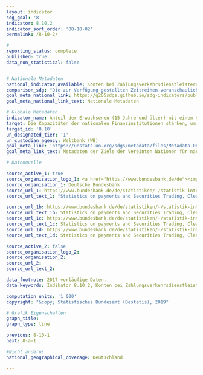 ```yaml
---
layout: indicator
sdg_goal: '8'
indicator: 8.10.2
indicator_sort_order: '08-10-02'
permalink: /8-10-2/

#
reporting_status: complete
published: true
data_non_statistical: false


# Nationale Metadaten
national_indicator_available: Konten bei Zahlungsverkehrsdienstleistern
comparison_sdg: "Die zur Verfügung gestellten Zeitreihen veranschaulichen die Gesamtzahl der (internet/PC-gestützten) übertragbaren Tagesgeldanlagen, während die Metadaten den Prozentsatz der Erwachsenen, die Konten besitzen, fordern. Daher unterscheiden sich die Werte."
goal_meta_national_link: https://g205sdgs.github.io/sdg-indicators/public/MetaDe/8.10.2.pdf
goal_meta_national_link_text: Nationale Metadaten

# Globale Metadaten
indicator_name: Anteil der Erwachsenen (15 Jahre und älter) mit einem Konto bei einer Bank oder einem anderen Finanzinstitut oder einem mobilen Gelddienstleistungsanbieter
target: Die Kapazitäten der nationalen Finanzinstitutionen stärken, um den Zugang zu Bank-, Versicherungs- und Finanzdienstleistungen für alle zu begünstigen und zu erweitern
target_id: '8.10'
un_designated_tier: '1'
un_custodian_agency: Weltbank (WB)
goal_meta_link: 'https://unstats.un.org/sdgs/metadata/files/Metadata-08-10-02.pdf'
goal_meta_link_text: Metadaten der Ziele der Vereinten Nationen für nachhaltige Entwicklung

# Datenquelle

source_active_1: true
source_organisation_logo_1: <a href="https://www.bundesbank.de/de"><img src="https://g205sdgs.github.io/sdg-indicators/public/logos/bundesbank.png" alt="Logo Deutsche Bundesbank" /></a>
source_organisation_1: Deutsche Bundesbank
source_url_1: https://www.bundesbank.de/de/statistiken/-/statistik-internetseiten-ueberarbeitet-796770
source_url_text_1: "Statistics on payments and Securities Trading, Clearing and Settlement in Germany 2007 to 2013 – Institutions offering payment services to non-PSPs - internet/PC-linked overnight deposits, table 4"

source_url_1b: https://www.bundesbank.de/de/statistiken/-/statistik-internetseiten-ueberarbeitet-796770
source_url_text_1b: Statistics on payments and Securities Trading, Clearing and Settlement in Germany 2013 to 2017 – Institutions offering payment services to non-PSPs - internet/PC-linked overnight deposits, table 4
source_url_1c: https://www.bundesbank.de/de/statistiken/-/statistik-internetseiten-ueberarbeitet-796770
source_url_text_1c: Statistics on payments and Securities Trading, Clearing and Settlement in Germany 2007 to 2013 – Institutions offering payment services to non-PSPs - transferable overnight deposits, table 4
source_url_1d: https://www.bundesbank.de/de/statistiken/-/statistik-internetseiten-ueberarbeitet-796770
source_url_text_1d: Statistics on payments and Securities Trading, Clearing and Settlement in Germany 2013 to 2017 – Institutions offering payment services to non-PSPs - transferable overnight deposits, table 4

source_active_2: false
source_organisation_logo_2:
source_organisation_2:
source_url_2:
source_url_text_2:

data_footnote: 2017 vorläufige Daten.
data_keywords: Indikator 8.10.2, Konten bei Zahlungsverkehrsdienstleistern, Weltbank (WB)

computation_units: '1 000'
copyright: "&copy; Statistisches Bundesamt (Destatis), 2019"

# Grafik Eigenschaften
graph_title:
graph_type: line

previous: 8-10-1
next: 8-a-1

#Nicht ändern!
national_geographical_coverage: Deutschland

---
```

